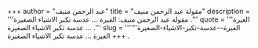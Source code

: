 +++
author = "عبد الرحمن منيف"
title = "مقولة عبد الرحمن منيف"
description = '''مقولة عبد الرحمن منيف: الغيرة ... عدسة تكبر الاشياء الصغيرة .'''
quote = '''الغيرة ... عدسة تكبر الاشياء الصغيرة .'''
slug = '''الغيرة--عدسة-تكبر-الاشياء-الصغيرة'''
+++
الغيرة ... عدسة تكبر الاشياء الصغيرة .

